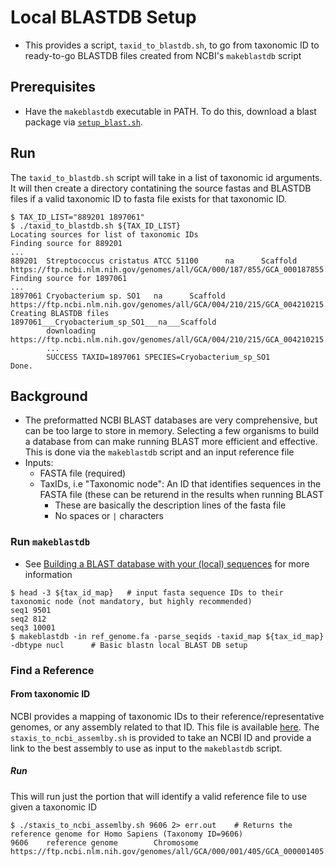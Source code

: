 # Local BLASTDB Setup
* This provides a script, `taxid_to_blastdb.sh`, to go from taxonomic ID to ready-to-go BLASTDB files created from NCBI's `makeblastdb` script

## Prerequisites
* Have the `makeblastdb` executable in PATH. To do this, download a blast package via [`setup_blast.sh`](https://github.com/DavidStreid/bioinformatics/blob/main/blast_db_setup/setup_blast.sh).

## Run
The `taxid_to_blastdb.sh` script will take in a list of taxonomic id arguments. It will then create a directory contatining the source fastas and BLASTDB files if a valid taxonomic ID to fasta file exists for that taxonomic ID.
```
$ TAX_ID_LIST="889201 1897061"
$ ./taxid_to_blastdb.sh ${TAX_ID_LIST}
Locating sources for list of taxonomic IDs
Finding source for 889201
...
889201  Streptococcus cristatus ATCC 51100      na      Scaffold        https://ftp.ncbi.nlm.nih.gov/genomes/all/GCA/000/187/855/GCA_000187855.1_ASM18785v1/GCA_000187855.1_ASM18785v1_genomic.fna.gz
Finding source for 1897061
...
1897061 Cryobacterium sp. SO1   na      Scaffold        https://ftp.ncbi.nlm.nih.gov/genomes/all/GCA/004/210/215/GCA_004210215.1_ASM421021v1/GCA_004210215.1_ASM421021v1_genomic.fna.gz
Creating BLASTDB files
1897061___Cryobacterium_sp_SO1___na___Scaffold
        downloading https://ftp.ncbi.nlm.nih.gov/genomes/all/GCA/004/210/215/GCA_004210215.1_ASM421021v1/GCA_004210215.1_ASM421021v1_genomic.fna.gz
        ...
        SUCCESS TAXID=1897061 SPECIES=Cryobacterium_sp_SO1
Done.
```

## Background
* The preformatted NCBI BLAST databases are very comprehensive, but can be too large to store in memory. Selecting a few organisms to build a database from can make running BLAST more efficient and effective. This is done via the `makeblastdb` script and an input reference file
* Inputs:
  * FASTA file (required)
  * TaxIDs, i.e "Taxonomic node": An ID that identifies sequences in the FASTA file (these can be returend in the results when running BLAST
    * These are basically the description lines of the fasta file
    * No spaces or `|` characters

### Run `makeblastdb`
* See [Building a BLAST database with your (local) sequences](https://www.ncbi.nlm.nih.gov/books/NBK569841/) for more information
```
$ head -3 ${tax_id_map}   # input fasta sequence IDs to their taxonomic node (not mandatory, but highly recommended)
seq1 9501
seq2 812
seq3 10001
$ makeblastdb -in ref_genome.fa -parse_seqids -taxid_map ${tax_id_map} -dbtype nucl      # Basic blastn local BLAST DB setup
```
  
### Find a Reference
#### From taxonomic ID
NCBI provides a mapping of taxonomic IDs to their reference/representative genomes, or any assembly related to that ID. This file is available [here](https://ftp.ncbi.nlm.nih.gov/genomes/genbank/assembly_summary_genbank.txt).
The `staxis_to_ncbi_assemlby.sh` is provided to take an NCBI ID and provide a link to the best assembly to use as input to the `makeblastdb` script.
##### Run
This will run just the portion that will identify a valid reference file to use given a taxonomic ID
```
$ ./staxis_to_ncbi_assemlby.sh 9606 2> err.out    # Returns the reference genome for Homo Sapiens (Taxonomy ID=9606)
9606    reference genome        Chromosome      https://ftp.ncbi.nlm.nih.gov/genomes/all/GCA/000/001/405/GCA_000001405.29_GRCh38.p14/GCA_000001405.29_GRCh38.p14_genomic.fna.gz
```
